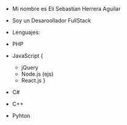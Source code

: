 - Mi nombre es Eli Sebastian Herrera Aguilar
- Soy un Desaroollador FullStack
- Lenguajes:
- PHP
- JavaScript {
  - jQuery
  - Node.js (ejs)
  - React.js
}

- C#
- C++
- Pyhton

<!---
EliSebastian/EliSebastian is a ✨ special ✨ repository because its `README.md` (this file) appears on your GitHub profile.
You can click the Preview link to take a look at your changes.
--->
